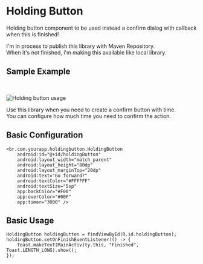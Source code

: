 # Holding Button
Holding button component to be used instead a confirm dialog with callback when this is finished!

I'm in process to publish this library with Maven Repository.<br />
When it's not finished, i'm making this available like local library.

## Sample Example
<br />

![Holding button usage](https://media.giphy.com/media/l1J9FZt9z14GsNgyc/giphy.gif)


Use this library when you need to create a confirm button with time.<br />
You can configure how much time you need to confirm the action.

## Basic Configuration
```
<br.com.yourapp.holdingbutton.HoldingButton
    android:id="@+id/holdingButton"
    android:layout_width="match_parent"
    android:layout_height="80dp"
    android:layout_marginTop="20dp"
    android:text="Go forward?"
    android:textColor="#FFFFFF"
    android:textSize="5sp"
    app:backColor="#F00"
    app:overColor="#00F"
    app:timer="3000" />
```

## Basic Usage
```
HoldingButton holdingButton = findViewById(R.id.holdingButton);
holdingButton.setOnFinishEventListener(() -> {
    Toast.makeText(MainActivity.this, "Finished", Toast.LENGTH_LONG).show();
});
```

